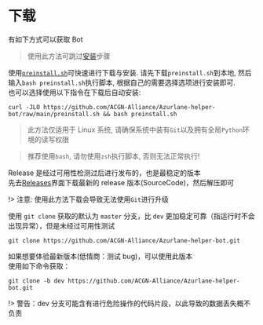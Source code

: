 # 下载
有如下方式可以获取 Bot  
<!-- tabs:start -->

<!-- tab:一键脚本(推荐) -->
> 使用此方法可跳过[安装](安装.md)步骤

使用[`preinstall.sh`](https://github.com/ACGN-Alliance/Azurlane-helper-bot/blob/main/preinstall.sh)可快速进行下载与安装. 
请先下载`preinstall.sh`到本地, 然后输入`bash preinstall.sh`执行脚本, 根据自己的需要选择选项进行安装即可.  
也可以选择使用以下指令在下载后自动安装:
```shell
curl -JLO https://github.com/ACGN-Alliance/Azurlane-helper-bot/raw/main/preinstall.sh && bash preinstall.sh
```

> 此方法仅适用于 Linux 系统, 请确保系统中装有`Git`以及拥有全局`Python`环境的读写权限
 
> 推荐使用`bash`, 请勿使用`zsh`执行脚本, 否则无法正常执行!

<!-- tab:Release -->

Release 是经过可用性检测过后进行发布的，也是最稳定的版本  
先去[Releases](https://github.com/ACGN-Alliance/Azurlane-helper-bot/releases)界面下载最新的 release 版本(SourceCode)，然后解压即可

!> 注意: 使用此方法下载会导致无法使用`Git`进行升级

<!-- tab:Git -->

使用 `git clone` 获取的默认为 `master` 分支，比 `dev` 更加稳定可靠（指运行时不会出现异常），但是未经过可用性测试  
```shell
git clone https://github.com/ACGN-Alliance/Azurlane-helper-bot.git
```

<!-- tab:Git(dev) -->

如果想要体验最新版本(低情商：测试 bug)，可以使用此版本  
使用如下命令获取：
```shell
git clone -b dev https://github.com/ACGN-Alliance/Azurlane-helper-bot.git
```
!> 警告：dev 分支可能含有进行危险操作的代码片段，以此导致的数据丢失概不负责

<!-- tabs:end -->